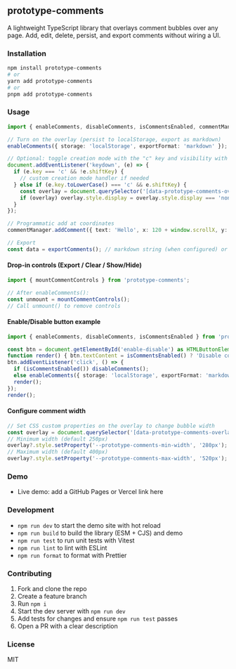 ## prototype-comments

A lightweight TypeScript library that overlays comment bubbles over any page. Add, edit, delete, persist, and export comments without wiring a UI.

### Installation

```bash
npm install prototype-comments
# or
yarn add prototype-comments
# or
pnpm add prototype-comments
```

### Usage

```ts
import { enableComments, disableComments, isCommentsEnabled, commentManager, exportComments } from 'prototype-comments';

// Turn on the overlay (persist to localStorage, export as markdown)
enableComments({ storage: 'localStorage', exportFormat: 'markdown' });

// Optional: toggle creation mode with the "c" key and visibility with "Shift+c"
document.addEventListener('keydown', (e) => {
  if (e.key === 'c' && !e.shiftKey) {
    // custom creation mode handler if needed
  } else if (e.key.toLowerCase() === 'c' && e.shiftKey) {
    const overlay = document.querySelector('[data-prototype-comments-overlay]') as HTMLDivElement | null;
    if (overlay) overlay.style.display = overlay.style.display === 'none' ? '' : 'none';
  }
});

// Programmatic add at coordinates
commentManager.addComment({ text: 'Hello', x: 120 + window.scrollX, y: 200 + window.scrollY });

// Export
const data = exportComments(); // markdown string (when configured) or JSON array
```

#### Drop-in controls (Export / Clear / Show/Hide)

```ts
import { mountCommentControls } from 'prototype-comments';

// After enableComments():
const unmount = mountCommentControls();
// Call unmount() to remove controls
```

#### Enable/Disable button example

```ts
import { enableComments, disableComments, isCommentsEnabled } from 'prototype-comments';

const btn = document.getElementById('enable-disable') as HTMLButtonElement;
function render() { btn.textContent = isCommentsEnabled() ? 'Disable comments' : 'Enable comments'; }
btn.addEventListener('click', () => {
  if (isCommentsEnabled()) disableComments();
  else enableComments({ storage: 'localStorage', exportFormat: 'markdown' });
  render();
});
render();
```

#### Configure comment width

```ts
// Set CSS custom properties on the overlay to change bubble width
const overlay = document.querySelector('[data-prototype-comments-overlay]') as HTMLDivElement;
// Minimum width (default 250px)
overlay?.style.setProperty('--prototype-comments-min-width', '280px');
// Maximum width (default 400px)
overlay?.style.setProperty('--prototype-comments-max-width', '520px');
```

### Demo

- Live demo: add a GitHub Pages or Vercel link here

### Development

- `npm run dev` to start the demo site with hot reload
- `npm run build` to build the library (ESM + CJS) and demo
- `npm run test` to run unit tests with Vitest
- `npm run lint` to lint with ESLint
- `npm run format` to format with Prettier

### Contributing

1. Fork and clone the repo
2. Create a feature branch
3. Run `npm i`
4. Start the dev server with `npm run dev`
5. Add tests for changes and ensure `npm run test` passes
6. Open a PR with a clear description

### License

MIT


